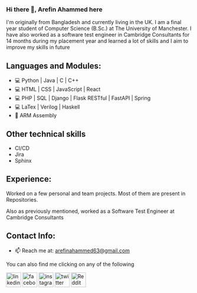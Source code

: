 ### Hi there 👋, Arefin Ahammed here
I'm originally from Bangladesh and currently living in the UK. I am a final year student of Computer Science (B.Sc.) at The University of Manchester. I have also worked as a software test engineer in Cambridge Consultants for 14 months during my placement year and learned a lot of skills and I aim to improve my skills in future

## Languages and Modules:
* 💻 Python | Java | C | C++
* 💻 HTML | CSS | JavaScript | React
* 💻 PHP | SQL | Django | Flask RESTful | FastAPI | Spring
* 💻 LaTex | Verilog | Haskell
* 📱 ARM Assembly

## Other technical skills
* CI/CD
* Jira
* Sphinx

## Experience: 
Worked on a few personal and team projects. Most of them are present in Repositories.

Also as previously mentioned, worked as a Software Test Engineer at Cambridge Consultants

## Contact Info:
- 📫 Reach me at: arefinahammed63@gmail.com 

You can also find me clicking on any of the following

[<img src='https://cdn.jsdelivr.net/npm/simple-icons@3.0.1/icons/linkedin.svg' alt='linkedin' height='40'>](https://www.linkedin.com/in/arfi20/)  [<img src='https://cdn.jsdelivr.net/npm/simple-icons@3.0.1/icons/facebook.svg' alt='facebook' height='40'>](https://www.facebook.com/arfii20)  [<img src='https://cdn.jsdelivr.net/npm/simple-icons@3.0.1/icons/instagram.svg' alt='instagram' height='40'>](https://www.instagram.com/arfiii20/)  [<img src='https://cdn.jsdelivr.net/npm/simple-icons@3.0.1/icons/twitter.svg' alt='twitter' height='40'>](https://twitter.com/Arfiii20)  [<img src='https://cdn.jsdelivr.net/npm/simple-icons@3.0.1/icons/reddit.svg' alt='Reddit' height='40'>](https://www.reddit.com/user/arfii20)
